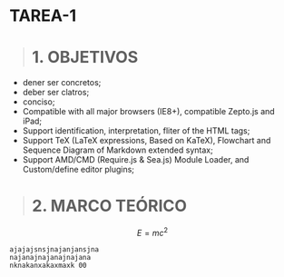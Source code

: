 # TAREA-1
># 1. OBJETIVOS
- dener ser concretos;
- deber ser clatros;
- conciso;
- Compatible with all major browsers (IE8+), compatible Zepto.js and iPad;
- Support identification, interpretation, fliter of the HTML tags;
- Support TeX (LaTeX expressions, Based on KaTeX), Flowchart and Sequence Diagram of Markdown extended syntax;
- Support AMD/CMD (Require.js & Sea.js) Module Loader, and Custom/define editor plugins;
># 2. MARCO TEÓRICO
$$E=mc^2$$
```
ajajajsnsjnajanjansjna
najanajnajanajnajana
nknakanxakaxmaxk 00
```
